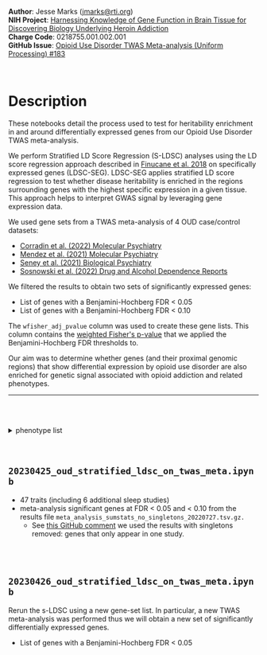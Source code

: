 **Author**: Jesse Marks (jmarks@rti.org)<br>
**NIH Project**: [Harnessing Knowledge of Gene Function in Brain Tissue for Discovering Biology Underlying Heroin Addiction](https://reporter.nih.gov/search/RC99reuHhEW0n_3WuFPU6g/project-details/10116351) <br>
**Charge Code**: 0218755.001.002.001<br>
**GitHub Issue**: [Opioid Use Disorder TWAS Meta-analysis (Uniform Processing) #183](https://github.com/RTIInternational/bioinformatics/issues/183)<br>


<br>


# Description
These notebooks detail the process used to test for heritability enrichment in and around differentially expressed genes from our Opioid Use Disorder TWAS meta-analysis. 

We perform Stratified LD Score Regression (S-LDSC) analyses using the LD score regression approach described in [Finucane et al. 2018](https://www.ncbi.nlm.nih.gov/pmc/articles/PMC5896795/) on specifically expressed genes (LDSC-SEG).
LDSC-SEG applies stratified LD score regression to test whether disease heritability is enriched in the regions surrounding genes with the highest specific expression in a given tissue.
This approach helps to interpret GWAS signal by leveraging gene expression data.

We used gene sets from a TWAS meta-analysis of 4 OUD case/control datasets:
- [Corradin et al. (2022) Molecular Psychiatry](https://doi.org/10.1038/s41380-022-01477-y)
- [Mendez et al. (2021) Molecular Psychiatry](https://doi.org/10.1038/s41380-021-01259-y)
- [Seney et al. (2021) Biological Psychiatry](https://doi.org/10.1016/j.biopsych.2021.06.007)
- [Sosnowski et al. (2022) Drug and Alcohol Dependence Reports](https://doi.org/10.1016/j.dadr.2022.100040)


We filtered the results to obtain two sets of significantly expressed genes:

- List of genes with a Benjamini-Hochberg FDR < 0.05
- List of genes with a Benjamini-Hochberg FDR < 0.10

The `wfisher_adj_pvalue` column was used to create these gene lists.
This column contains the [weighted Fisher's p-value](https://www.nature.com/articles/s41598-021-86465-y) that we applied the Benjamini-Hochberg FDR thresholds to.

Our aim was to determine whether genes (and their proximal genomic regions) that show differential expression by opioid use disorder are also enriched for genetic signal associated with opioid addiction and related phenotypes.


___

<br><br>

<details>
    <summary>phenotype list</summary>
    
    
___    
    
* Age of Initiation  (Liu et al., 2019 Nat Genet [30643251](https://pubmed.ncbi.nlm.nih.gov/30643251/))
* Alcohol Dependence (Walters et al., 2018 Nat Neurosci [30482948](https://pubmed.ncbi.nlm.nih.gov/30482948))
* Alcohol Drinks per Week (DPW) (Liu et al., 2019 Nat Genet [30643251]())
* Alzheimer's Disease (Lambert et al., 2013 Nat Genet [24162737](https://pubmed.ncbi.nlm.nih.gov/24162737))
* Amyotrophic Lateral Sclerosis (Rheenen et al., 2016 Nat Genet [27455348](https://pubmed.ncbi.nlm.nih.gov/27455348))
* Anorexia Nervosa (Watson et al., 2019 Nat Genet [31308545](https://pubmed.ncbi.nlm.nih.gov/31308545))
* Attention Deficit Hyperactivity Disorder (Demontis et al., 2019 Nat Genet [30478444]())
* Autism Spectrum Disorders (Grove et al., 2019 Nat Genet [30804558](https://pubmed.ncbi.nlm.nih.gov/30804558))
* Bipolar Disorder (Stahl et al., 2019 Nat Genet [31043756](https://pubmed.ncbi.nlm.nih.gov/31043756))
* Cannabis Use Disorder (CUD) (Demontis et al., 2019 Nat Neurosci [31209380](https://pubmed.ncbi.nlm.nih.gov/31209380))
* Childhood IQ (Benyamin et al., 2014 Mol Psychiatry [23358156](https://pubmed.ncbi.nlm.nih.gov/23358156))
* Cigarettes Per Day (Liu et al., 2019 Nat Genet [30643251](https://pubmed.ncbi.nlm.nih.gov/30643251/))
* College Completion (Rietveld et al., 2013 Science [23722424](https://pubmed.ncbi.nlm.nih.gov/23722424))
* Cotinine Levels (Ware et al., 2016 Sci Rep [26833182](https://pubmed.ncbi.nlm.nih.gov/26833182/))
* Fagerstrom Test for Nicotine Dependence (FTND) (Quach et al., 2020 Nat Commun [33144568](https://pubmed.ncbi.nlm.nih.gov/33144568/))
* Heaviness of Smoking Index (HSI) (Quach et al., 2020 Nat Commun [33144568](https://pubmed.ncbi.nlm.nih.gov/33144568/))
* Insomnia (Jansen et al., 2019 Nat Genet [30804565](https://pubmed.ncbi.nlm.nih.gov/30804565/))
* Insomnia (Lane et al., 2019 Nat Genet [30804566](https://pubmed.ncbi.nlm.nih.gov/30804566/))
* Intelligence (Sniekers et al., 2017 Nat Genet [28530673](https://pubmed.ncbi.nlm.nih.gov/28530673))
* Lifetime Cannabis Use (Ever vs. Never) (Pasman et al., 2018 Nat Neurosci [30150663](https://pubmed.ncbi.nlm.nih.gov/30150663))
* LongSleepDur (Dashti et al., 2019 Nat Commun [30846698](https://pubmed.ncbi.nlm.nih.gov/30846698/))
* Major Depressive Disorder (Howard et al., 2018 Nat Commun [29662059](https://pubmed.ncbi.nlm.nih.gov/29662059))
* Mean Accumbens Volume (Hibar et al., 2015 Nature [25607358](https://pubmed.ncbi.nlm.nih.gov/25607358/))
* Mean Caudate Volume (Hibar et al., 2015 Nature [25607358](https://pubmed.ncbi.nlm.nih.gov/25607358/))
* Mean Hippocampus Volume (Hibar et al., 2015 Nature [25607358](https://pubmed.ncbi.nlm.nih.gov/25607358/))
* Mean Pallidum Volume (Hibar et al., 2015 Nature [25607358](https://pubmed.ncbi.nlm.nih.gov/25607358/))
* Mean Putamen Volume (Hibar et al., 2015 Nature [25607358](https://pubmed.ncbi.nlm.nih.gov/25607358/))
* Mean Thalamus Volume (Hibar et al., 2015 Nature [25607358](https://pubmed.ncbi.nlm.nih.gov/25607358/))
* Neo-conscientiousness (de Moor et al., 2012 Mol Psychiatry [21173776](https://pubmed.ncbi.nlm.nih.gov/21173776))
* Neo-openness to Experience (de Moor et al., 2012 Mol Psychiatry [21173776](https://pubmed.ncbi.nlm.nih.gov/21173776))
* Neuroticism (Okbay et al., 2016 Nat Genet [27089181]())
* Opioid Addiction: GENOA GWAS meta-analysis
* Opioid Addiction: gSEM OA GWAS meta-analysis (i.e., GENOA, MVP-SAGE-YP, PGC-SUD, and Partners Health)
* Parkinson's Disease (Sanchez et al., 2009 Nat Genet [19915575](https://pubmed.ncbi.nlm.nih.gov/19915575))
* Post-traumatic Stress Disorder (Nievergelt et al., 2019 Nat Commun [31594949](https://pubmed.ncbi.nlm.nih.gov/31594949))
* Psychiatric Genetics Consortium Cross-disorder GWAS (Schizophrenia, Bipolar Disorder, MDD, ASD and ADHD) (Cross-Disorder Group of the Psychiatric Genomics Consortium, 2013 Lancet [23453885](https://pubmed.ncbi.nlm.nih.gov/23453885))
* Schizophrenia (Ripke et al., 2014 Nature [25056061](https://pubmed.ncbi.nlm.nih.gov/25056061))
* ShortSleepDur (Dashti et al., 2019 Nat Commun [30846698](https://pubmed.ncbi.nlm.nih.gov/30846698/))
* sleepDuration (Dashti et al., 2019 Nat Commun [30846698](https://pubmed.ncbi.nlm.nih.gov/30846698/))
* Sleepdur (Jansen et al., 2019 Nat Genet [30804565](https://pubmed.ncbi.nlm.nih.gov/30804565/))
* Smoking Cessation (Liu et al., 2019 Nat Genet [30643251](https://pubmed.ncbi.nlm.nih.gov/30643251/))
* Smoking Initiation (Liu et al., 2019 Nat Genet [30643251](https://pubmed.ncbi.nlm.nih.gov/30643251/))
* Subjective Well Being (Okbay et al., 2016 Nat Genet [27089181](https://pubmed.ncbi.nlm.nih.gov/27089181))
* Total Intracranial Volume (ICV) (Hibar et al., 2015 Nature [25607358](https://pubmed.ncbi.nlm.nih.gov/25607358/))
* Years of Schooling (Okbay et al., 2016 Nature [27225129](https://pubmed.ncbi.nlm.nih.gov/27225129))
</details><br><br>
    
    


## `20230425_oud_stratified_ldsc_on_twas_meta.ipynb`
- 47 traits (including 6 additional sleep studies)
- meta-analysis significant genes at FDR < 0.05 and < 0.10 from the results file `meta_analysis_sumstats_no_singletons_20220727.tsv.gz.`
    - See [this GitHub comment](https://github.com/RTIInternational/bioinformatics/issues/183#issuecomment-1198311459) we used the results with singletons removed: genes that only appear in one study.



<br><br>

## `20230426_oud_stratified_ldsc_on_twas_meta.ipynb`
Rerun the s-LDSC using a new gene-set list. In particular, a new TWAS meta-analysis was performed thus we will obtain a new set of significantly differentially expressed genes.
- List of genes with a Benjamini-Hochberg FDR < 0.05
